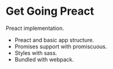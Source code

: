 # Get Going Preact

Preact implementation.

* Preact and basic app structure.
* Promises support with promiscuous.
* Styles with sass.
* Bundled with webpack.

